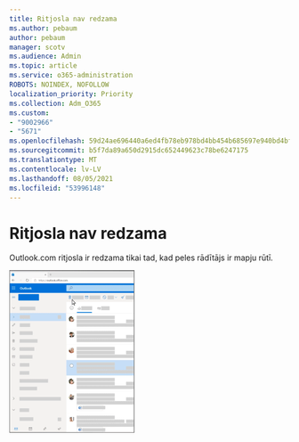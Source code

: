 ```yaml
---
title: Ritjosla nav redzama
ms.author: pebaum
author: pebaum
manager: scotv
ms.audience: Admin
ms.topic: article
ms.service: o365-administration
ROBOTS: NOINDEX, NOFOLLOW
localization_priority: Priority
ms.collection: Adm_O365
ms.custom:
- "9002966"
- "5671"
ms.openlocfilehash: 59d24ae696440a6ed4fb78eb978bd4bb454b685697e940bd4bfbf8b9009f141e
ms.sourcegitcommit: b5f7da89a650d2915dc652449623c78be6247175
ms.translationtype: MT
ms.contentlocale: lv-LV
ms.lasthandoff: 08/05/2021
ms.locfileid: "53996148"
---
```

# <a name="cannot-see-the-scroll-bar"></a>Ritjosla nav redzama

Outlook.com ritjosla ir redzama tikai tad, kad peles rādītājs ir mapju rūtī.

![Novietojiet kursoru uz iesūtnes ritjoslas](media/16353_mouse_over_inbox_scrollbar-225x292.gif)
